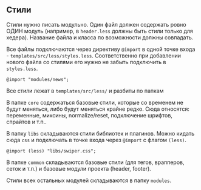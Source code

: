 ## Стили

Стили нужно писать модульно. Один файл должен содержать ровно ОДИН модуль (например, в `header.less` должны быть стили только для хедера). Название файла и класса по возможности должны совпадать.

Все файлы подключаются через директиву `@import` в одной точке входа - `templates/src/less/styles.less`. Соответственно при добавлении нового файла со стилями его нужно не забыть подключить в `styles.less`.

```less
@import "modules/news";
```

Все стили лежат в `templates/src/less/` и разбиты по папкам

В папке `core` содержаться базовые стили, которые со временем не будут меняться, либо будут меняться крайне редко. Сюда относятся: переменные, миксины, normalize/reset, подключение шрифтов, спрайтов и т.п..

В папку `libs` складываются стили библиотек и плагинов. Можно кидать сюда `css` и подключать в точке входа через `@import` с флагом `(less)`.

```less
@import (less) "libs/swiper.css";
```

В папке `common` складываются базовые стили (для тегов, врапперов, сеток и т.п.) и базовые модули проекта (header, footer).

Стили всех остальных модулей складываются в папку `modules`.